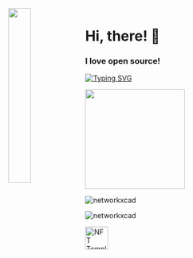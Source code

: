 <img align='left' src='https://cdn.discordapp.com/attachments/959477385626026024/975700403792515122/profile-first-issue-dark.png' width='30%'/> 

<h1 align="left">Hi, there! 👋</h1>

<h3 align="left">
  I love open source! 
</h3>

[![Typing SVG](https://readme-typing-svg.herokuapp.com?font=Fira+Code&pause=1000&width=435&lines=Never+gonna+give+you+up)](https://git.io/typing-svg)




<img src="https://upload.wikimedia.org/wikipedia/commons/thumb/1/1d/No_image.svg/2048px-No_image.svg.png" width="200"/>

![networkxcad](https://github-readme-stats.vercel.app/api?username=networkxcad&show_icons=true&theme=tokyonight&hide=["issues"])

![networkxcad](https://github-readme-stats.vercel.app/api/top-langs?username=networkxcad&show_icons=true&theme=tokyonight&layout=compact)

<a href='https://drive.google.com/file/d/1li2XBz2oOJCRWnDthdqgO6I7QdiBAg_2/view?usp=sharing' target='_blank'><img height='35' style='border:0px;height:46px;' src='https://user-images.githubusercontent.com/105401901/210167440-9c33d95f-e727-4274-b8bd-249bc32f09ae.png' border='0' alt='NFT Template' />
